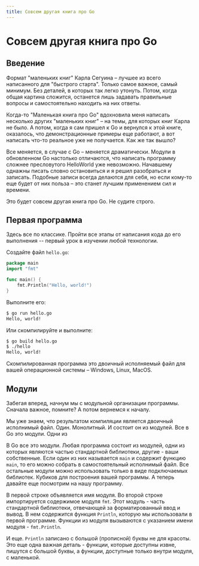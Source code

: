 ```yaml
---
title: Совсем другая книга про Go
---
```


# Совсем другая книга про Go
## Введение

Формат "маленьких книг" Карла Сегуина – лучшее из всего написанного для "быстрого старта". Только самое важное, самый минимум. Без деталей, в которых так легко утонуть. Потом, когда общая картина сложится, останется лишь задавать правильные вопросы и самостоятельно находить на них ответы. 

Когда-то "Маленькая книга про Go" вдохновила меня написать несколько других "маленьких книг" – на темы, для которых книг Карла не было. А потом, когда я сам пришел к Go и вернулся к этой книге, оказалось, что демонстрационные примеры еще работают, а вот написать что-то реальное уже не получается. Как же так вышло?

Все меняется, в случае с Go – меняется драматически. Модули в обновленном Go настолько отличаются, что написать программу сложнее пресловутого HelloWorld уже невозможно. Начавшему однажны писать словно остановиться и я решил разобраться и записать. Подобные записи всегда делаются для себя, но если кому-то еще будет от них польза – это станет лучшим применением сил и времени. 

Это будет совсем другая книга про Go. Не судите строго.

## Первая программа

Здесь все по классике. Пройти все этапы от написания кода до его выполнения -- первый урок в изучении любой технологии.

Создайте файл `hello.go`:

~~~go
package main
import "fmt"

func main() {
    fmt.Println("Hello, world!")
}
~~~

Выполните его:

~~~bash
$ go run hello.go
Hello, world!
~~~

Или скомпилируйте и выполните:

~~~bash
$ go build hello.go
$ ./hello
Hello, world!
~~~

Скомпилированная программа это двоичный исполняемый файл для вашей операционной системы – Windows, Linux, MacOS. 

## Модули

Забегая вперед, начнум мы с модульной организации программы. Сначала важное, помните? А потом вернемся к началу.

Мы уже знаем, что результатом компиляции является двоичный исполнимый файл. Один. Монолитный. И состоит он из модулей. Все в Go это модули. Одни из 



В Go все это модули. Любая программа состоит из модулей, одни из которых являются частью стандартной библиотеки, другие - ваши собственные. Если один из них называется `main` и содержит функцию `main`, то его можно собрать в самостоятельный исполнимый файл. Все остальные модули можно использовать только в виде подключаемых библиотек. Кубиков для построения вашей программы. А теперь давайте еще посмотрим на нашу программу.

В первой строке объявляется имя модуля. Во второй строке импортируется содержимое модуля `fmt`. Этот модуль - часть стандартной библиотеки, отвечающей за форматированный ввод и вывод. В нем содержится функция `Println`, которую мы использовали в первой программе. Функции из модуля вызываются с указанием имени модуля - `fmt.Println`.

И еще. `Println` записано с большой (прописной) буквы не для красоты. Это еще одна важная деталь - функции, которые доступны извне, пишутся с большой буквы, а функции, доступные только внутри модуля, с маленькой.

